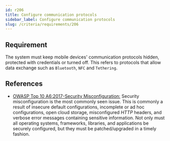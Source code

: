 ```yaml
---
id: r206
title: Configure communication protocols
sidebar_label: Configure communication protocols
slug: /criteria/requirements/206
---
```


## Requirement

The system must keep
mobile devices' communication protocols hidden,
protected with credentials
or turned off.
This refers to protocols
that allow data exchange
such as `Bluetooth`, `NFC` and `Tethering`.

## References

- [OWASP Top 10 A6:2017-Security Misconfiguration:](https://owasp.org/www-project-top-ten/OWASP_Top_Ten_2017/Top_10-2017_A6-Security_Misconfiguration)
  Security misconfiguration
  is the most commonly seen issue.
  This is commonly a result
  of insecure default configurations,
  incomplete or ad hoc configurations,
  open cloud storage,
  misconfigured *HTTP* headers,
  and verbose error messages
  containing sensitive information.
  Not only must all operating systems,
  frameworks, libraries,
  and applications be securely configured,
  but they must be patched/upgraded
  in a timely fashion.
